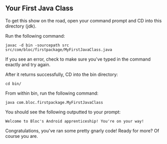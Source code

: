 ## Your First Java Class

To get this show on the road, open your command prompt and CD into this directory (jdk).

Run the following command:

`javac -d bin -sourcepath src src/com/bloc/firstpackage/MyFirstJavaClass.java`

If you see an error, check to make sure you've typed in the command exactly and try again.

After it returns successfully, CD into the bin directory:

`cd bin/`

From within bin, run the following command:

`java com.bloc.firstpackage.MyFirstJavaClass`

You should see the following outputted to your prompt:

`Welcome to Bloc's Android apprenticeship! You're on your way!`

Congratulations, you've ran some pretty gnarly code! Ready for more? Of course you are.
